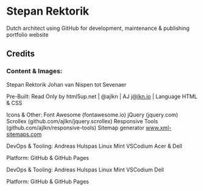 # Stepan Rektorik

Dutch architect
using GitHub for development, maintenance & publishing portfolio website  

## Credits

### Content & Images:
  Stepan Rektorik
  Johan van Nispen tot Sevenaer

Pre-Built:
  Read Only by html5up.net | @ajlkn | AJ j@lkn.io |
  Language HTML & CSS

Icons & Other:
  Font Awesome (fontawesome.io)
  jQuery (jquery.com)
	Scrollex (github.com/ajlkn/jquery.scrollex)
	Responsive Tools (github.com/ajlkn/responsive-tools)
  Sitemap generator www.xml-sitemaps.com

DevOps & Tooling:
	Andreas Hulspas
	Linux Mint
	VSCodium
	Acer & Dell

Platform:
	GitHub & GitHub Pages



DevOps & Tooling:
	Andreas Hulspas
	Linux Mint
	VSCodium
	Dell

Platform:
	GitHub & GitHub Pages
